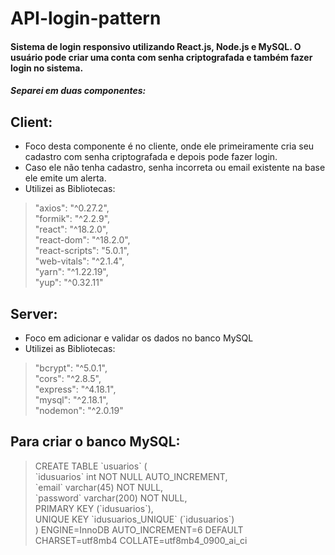 # API-login-pattern

<h4>Sistema de login responsivo utilizando React.js, Node.js e MySQL. O usuário pode criar uma conta com senha criptografada e também fazer login no sistema.</h4>

<h5>Separei em duas componentes:<h5>

## Client:
- Foco desta componente é no cliente, onde ele primeiramente cria seu cadastro com senha criptografada e depois pode fazer login. 
- Caso ele não tenha cadastro, senha incorreta ou email existente na base ele emite um alerta.
- Utilizei as Bibliotecas:

<blockquote>
    "axios": "^0.27.2",<br>
    "formik": "^2.2.9",<br>
    "react": "^18.2.0",<br>
    "react-dom": "^18.2.0",<br>
    "react-scripts": "5.0.1",<br>
    "web-vitals": "^2.1.4",<br>
    "yarn": "^1.22.19",<br>
    "yup": "^0.32.11"
 </blockquote>

## Server:
- Foco em adicionar e validar os dados no banco MySQL
- Utilizei as Bibliotecas:

<blockquote>
    "bcrypt": "^5.0.1",<br>
    "cors": "^2.8.5",<br>
    "express": "^4.18.1",<br>
    "mysql": "^2.18.1",<br>
    "nodemon": "^2.0.19"
 </blockquote>
 
 ## Para criar o banco MySQL:
<blockquote>
CREATE TABLE `usuarios` ( <br>
  `idusuarios` int NOT NULL AUTO_INCREMENT,<br>
  `email` varchar(45) NOT NULL,<br>
  `password` varchar(200) NOT NULL,<br>
  PRIMARY KEY (`idusuarios`),<br>
  UNIQUE KEY `idusuarios_UNIQUE` (`idusuarios`)<br>
) ENGINE=InnoDB AUTO_INCREMENT=6 DEFAULT CHARSET=utf8mb4 COLLATE=utf8mb4_0900_ai_ci<br>
</blockquote>
